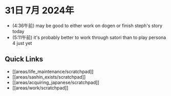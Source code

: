 # 31日 7月 2024年
- (4:36午前) may be good to either work on dogen or finish steph's story today
- (5:11午前) it's probably better to work through satori than to play persona 4 just yet

 



## Quick Links
- [[areas/life_maintenance/scratchpad]]
- [[areas/sashin_exists/scratchpad]]
- [[areas/acquiring_japanese/scratchpad]]
- [[areas/work/scratchpad]]
